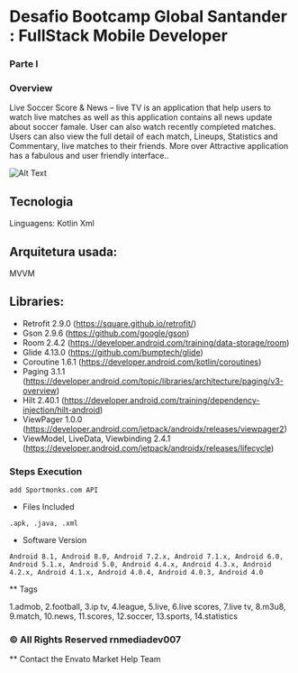 # Desafio Bootcamp Global Santander : FullStack Mobile Developer

### Parte I

### Overview
Live Soccer Score & News – live TV is an application that help users to watch live matches as well as this application contains all news update about soccer famale. User can also watch recently completed matches. Users can also view the full detail of each match, Lineups, Statistics and Commentary, live matches to their friends. More over Attractive application has a fabulous and user friendly interface..

![Alt Text](https://media.giphy.com/media/vFKqnCdLPNOKc/giphy.gif)

## Tecnologia
Linguagens:
Kotlin
Xml

## Arquitetura usada:
MVVM

## Libraries:
* Retrofit 2.9.0 (https://square.github.io/retrofit/)
* Gson 2.9.6 (https://github.com/google/gson)
* Room 2.4.2 (https://developer.android.com/training/data-storage/room)
* Glide 4.13.0 (https://github.com/bumptech/glide)
* Coroutine 1.6.1 (https://developer.android.com/kotlin/coroutines)
* Paging 3.1.1 (https://developer.android.com/topic/libraries/architecture/paging/v3-overview)
* Hilt 2.40.1 (https://developer.android.com/training/dependency-injection/hilt-android)
* ViewPager 1.0.0 (https://developer.android.com/jetpack/androidx/releases/viewpager2)
* ViewModel, LiveData, Viewbinding 2.4.1 (https://developer.android.com/jetpack/androidx/releases/lifecycle)


### Steps Execution

```
add Sportmonks.com API
```

 * Files Included	

 ```
.apk, .java, .xml
```

 * Software Version	 

 ```
 Android 8.1, Android 8.0, Android 7.2.x, Android 7.1.x, Android 6.0, Android 5.1.x, Android 5.0, Android 4.4.x, Android 4.3.x, Android 4.2.x, Android 4.1.x, Android 4.0.4, Android 4.0.3, Android 4.0
```


** Tags	

1.admob, 
2.football, 
3.ip tv, 
4.league, 
5.live, 
6.live scores, 
7.live tv, 
8.m3u8, 
9.match, 
10.news, 
11.scores, 
12.soccer, 
13.sports, 
14.statistics

### © All Rights Reserved rnmediadev007
** Contact the Envato Market Help Team